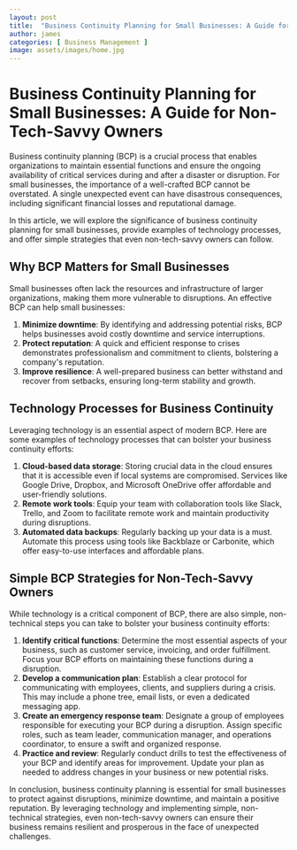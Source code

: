 ```yaml
---
layout: post
title:  "Business Continuity Planning for Small Businesses: A Guide for Business Owners"
author: james
categories: [ Business Management ]
image: assets/images/home.jpg
---
```

# Business Continuity Planning for Small Businesses: A Guide for Non-Tech-Savvy Owners

Business continuity planning (BCP) is a crucial process that enables organizations to maintain essential functions and ensure the ongoing availability of critical services during and after a disaster or disruption. For small businesses, the importance of a well-crafted BCP cannot be overstated. A single unexpected event can have disastrous consequences, including significant financial losses and reputational damage.

In this article, we will explore the significance of business continuity planning for small businesses, provide examples of technology processes, and offer simple strategies that even non-tech-savvy owners can follow.

## Why BCP Matters for Small Businesses

Small businesses often lack the resources and infrastructure of larger organizations, making them more vulnerable to disruptions. An effective BCP can help small businesses:

1. **Minimize downtime**: By identifying and addressing potential risks, BCP helps businesses avoid costly downtime and service interruptions.
2. **Protect reputation**: A quick and efficient response to crises demonstrates professionalism and commitment to clients, bolstering a company's reputation.
3. **Improve resilience**: A well-prepared business can better withstand and recover from setbacks, ensuring long-term stability and growth.

## Technology Processes for Business Continuity

Leveraging technology is an essential aspect of modern BCP. Here are some examples of technology processes that can bolster your business continuity efforts:

1. **Cloud-based data storage**: Storing crucial data in the cloud ensures that it is accessible even if local systems are compromised. Services like Google Drive, Dropbox, and Microsoft OneDrive offer affordable and user-friendly solutions.
2. **Remote work tools**: Equip your team with collaboration tools like Slack, Trello, and Zoom to facilitate remote work and maintain productivity during disruptions.
3. **Automated data backups**: Regularly backing up your data is a must. Automate this process using tools like Backblaze or Carbonite, which offer easy-to-use interfaces and affordable plans.

## Simple BCP Strategies for Non-Tech-Savvy Owners

While technology is a critical component of BCP, there are also simple, non-technical steps you can take to bolster your business continuity efforts:

1. **Identify critical functions**: Determine the most essential aspects of your business, such as customer service, invoicing, and order fulfillment. Focus your BCP efforts on maintaining these functions during a disruption.
2. **Develop a communication plan**: Establish a clear protocol for communicating with employees, clients, and suppliers during a crisis. This may include a phone tree, email lists, or even a dedicated messaging app.
3. **Create an emergency response team**: Designate a group of employees responsible for executing your BCP during a disruption. Assign specific roles, such as team leader, communication manager, and operations coordinator, to ensure a swift and organized response.
4. **Practice and review**: Regularly conduct drills to test the effectiveness of your BCP and identify areas for improvement. Update your plan as needed to address changes in your business or new potential risks.

In conclusion, business continuity planning is essential for small businesses to protect against disruptions, minimize downtime, and maintain a positive reputation. By leveraging technology and implementing simple, non-technical strategies, even non-tech-savvy owners can ensure their business remains resilient and prosperous in the face of unexpected challenges.
